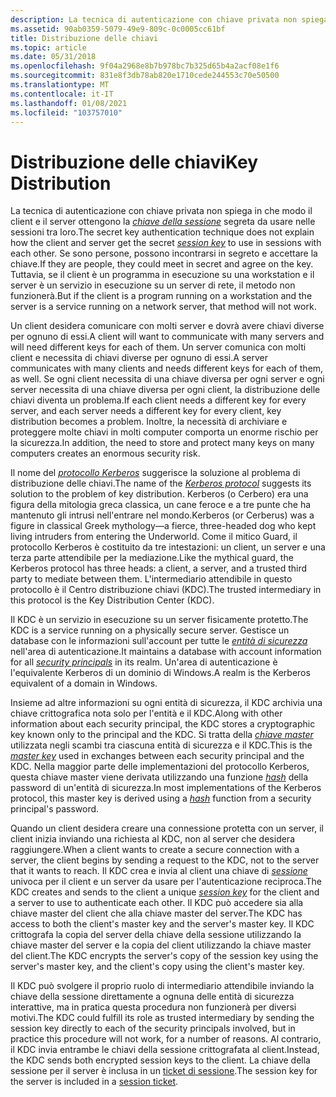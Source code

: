 ```yaml
---
description: La tecnica di autenticazione con chiave privata non spiega in che modo il client e il server ottengono la chiave della sessione segreta da usare nelle sessioni tra loro.
ms.assetid: 90ab0359-5079-49e9-809c-0c0005cc61bf
title: Distribuzione delle chiavi
ms.topic: article
ms.date: 05/31/2018
ms.openlocfilehash: 9f04a2968e8b7b978bc7b325d65b4a2acf08e1f6
ms.sourcegitcommit: 831e8f3db78ab820e1710cede244553c70e50500
ms.translationtype: MT
ms.contentlocale: it-IT
ms.lasthandoff: 01/08/2021
ms.locfileid: "103757010"
---
```

# <a name="key-distribution"></a><span data-ttu-id="6b4fa-103">Distribuzione delle chiavi</span><span class="sxs-lookup"><span data-stu-id="6b4fa-103">Key Distribution</span></span>

<span data-ttu-id="6b4fa-104">La tecnica di autenticazione con chiave privata non spiega in che modo il client e il server ottengono la [*chiave della sessione*](../secgloss/s-gly.md) segreta da usare nelle sessioni tra loro.</span><span class="sxs-lookup"><span data-stu-id="6b4fa-104">The secret key authentication technique does not explain how the client and server get the secret [*session key*](../secgloss/s-gly.md) to use in sessions with each other.</span></span> <span data-ttu-id="6b4fa-105">Se sono persone, possono incontrarsi in segreto e accettare la chiave.</span><span class="sxs-lookup"><span data-stu-id="6b4fa-105">If they are people, they could meet in secret and agree on the key.</span></span> <span data-ttu-id="6b4fa-106">Tuttavia, se il client è un programma in esecuzione su una workstation e il server è un servizio in esecuzione su un server di rete, il metodo non funzionerà.</span><span class="sxs-lookup"><span data-stu-id="6b4fa-106">But if the client is a program running on a workstation and the server is a service running on a network server, that method will not work.</span></span>

<span data-ttu-id="6b4fa-107">Un client desidera comunicare con molti server e dovrà avere chiavi diverse per ognuno di essi.</span><span class="sxs-lookup"><span data-stu-id="6b4fa-107">A client will want to communicate with many servers and will need different keys for each of them.</span></span> <span data-ttu-id="6b4fa-108">Un server comunica con molti client e necessita di chiavi diverse per ognuno di essi.</span><span class="sxs-lookup"><span data-stu-id="6b4fa-108">A server communicates with many clients and needs different keys for each of them, as well.</span></span> <span data-ttu-id="6b4fa-109">Se ogni client necessita di una chiave diversa per ogni server e ogni server necessita di una chiave diversa per ogni client, la distribuzione delle chiavi diventa un problema.</span><span class="sxs-lookup"><span data-stu-id="6b4fa-109">If each client needs a different key for every server, and each server needs a different key for every client, key distribution becomes a problem.</span></span> <span data-ttu-id="6b4fa-110">Inoltre, la necessità di archiviare e proteggere molte chiavi in molti computer comporta un enorme rischio per la sicurezza.</span><span class="sxs-lookup"><span data-stu-id="6b4fa-110">In addition, the need to store and protect many keys on many computers creates an enormous security risk.</span></span>

<span data-ttu-id="6b4fa-111">Il nome del [*protocollo Kerberos*](../secgloss/k-gly.md) suggerisce la soluzione al problema di distribuzione delle chiavi.</span><span class="sxs-lookup"><span data-stu-id="6b4fa-111">The name of the [*Kerberos protocol*](../secgloss/k-gly.md) suggests its solution to the problem of key distribution.</span></span> <span data-ttu-id="6b4fa-112">Kerberos (o Cerbero) era una figura della mitologia greca classica, un cane feroce e a tre punte che ha mantenuto gli intrusi nell'entrare nel mondo.</span><span class="sxs-lookup"><span data-stu-id="6b4fa-112">Kerberos (or Cerberus) was a figure in classical Greek mythology—a fierce, three-headed dog who kept living intruders from entering the Underworld.</span></span> <span data-ttu-id="6b4fa-113">Come il mitico Guard, il protocollo Kerberos è costituito da tre intestazioni: un client, un server e una terza parte attendibile per la mediazione.</span><span class="sxs-lookup"><span data-stu-id="6b4fa-113">Like the mythical guard, the Kerberos protocol has three heads: a client, a server, and a trusted third party to mediate between them.</span></span> <span data-ttu-id="6b4fa-114">L'intermediario attendibile in questo protocollo è il Centro distribuzione chiavi (KDC).</span><span class="sxs-lookup"><span data-stu-id="6b4fa-114">The trusted intermediary in this protocol is the Key Distribution Center (KDC).</span></span>

<span data-ttu-id="6b4fa-115">Il KDC è un servizio in esecuzione su un server fisicamente protetto.</span><span class="sxs-lookup"><span data-stu-id="6b4fa-115">The KDC is a service running on a physically secure server.</span></span> <span data-ttu-id="6b4fa-116">Gestisce un database con le informazioni sull'account per tutte le [*entità di sicurezza*](../secgloss/s-gly.md) nell'area di autenticazione.</span><span class="sxs-lookup"><span data-stu-id="6b4fa-116">It maintains a database with account information for all [*security principals*](../secgloss/s-gly.md) in its realm.</span></span> <span data-ttu-id="6b4fa-117">Un'area di autenticazione è l'equivalente Kerberos di un dominio di Windows.</span><span class="sxs-lookup"><span data-stu-id="6b4fa-117">A realm is the Kerberos equivalent of a domain in Windows.</span></span>

<span data-ttu-id="6b4fa-118">Insieme ad altre informazioni su ogni entità di sicurezza, il KDC archivia una chiave crittografica nota solo per l'entità e il KDC.</span><span class="sxs-lookup"><span data-stu-id="6b4fa-118">Along with other information about each security principal, the KDC stores a cryptographic key known only to the principal and the KDC.</span></span> <span data-ttu-id="6b4fa-119">Si tratta della [*chiave master*](../secgloss/m-gly.md) utilizzata negli scambi tra ciascuna entità di sicurezza e il KDC.</span><span class="sxs-lookup"><span data-stu-id="6b4fa-119">This is the [*master key*](../secgloss/m-gly.md) used in exchanges between each security principal and the KDC.</span></span> <span data-ttu-id="6b4fa-120">Nella maggior parte delle implementazioni del protocollo Kerberos, questa chiave master viene derivata utilizzando una funzione [*hash*](../secgloss/h-gly.md) della password di un'entità di sicurezza.</span><span class="sxs-lookup"><span data-stu-id="6b4fa-120">In most implementations of the Kerberos protocol, this master key is derived using a [*hash*](../secgloss/h-gly.md) function from a security principal's password.</span></span>

<span data-ttu-id="6b4fa-121">Quando un client desidera creare una connessione protetta con un server, il client inizia inviando una richiesta al KDC, non al server che desidera raggiungere.</span><span class="sxs-lookup"><span data-stu-id="6b4fa-121">When a client wants to create a secure connection with a server, the client begins by sending a request to the KDC, not to the server that it wants to reach.</span></span> <span data-ttu-id="6b4fa-122">Il KDC crea e invia al client una chiave di [*sessione*](../secgloss/s-gly.md) univoca per il client e un server da usare per l'autenticazione reciproca.</span><span class="sxs-lookup"><span data-stu-id="6b4fa-122">The KDC creates and sends to the client a unique [*session key*](../secgloss/s-gly.md) for the client and a server to use to authenticate each other.</span></span> <span data-ttu-id="6b4fa-123">Il KDC può accedere sia alla chiave master del client che alla chiave master del server.</span><span class="sxs-lookup"><span data-stu-id="6b4fa-123">The KDC has access to both the client's master key and the server's master key.</span></span> <span data-ttu-id="6b4fa-124">Il KDC crittografa la copia del server della chiave della sessione utilizzando la chiave master del server e la copia del client utilizzando la chiave master del client.</span><span class="sxs-lookup"><span data-stu-id="6b4fa-124">The KDC encrypts the server's copy of the session key using the server's master key, and the client's copy using the client's master key.</span></span>

<span data-ttu-id="6b4fa-125">Il KDC può svolgere il proprio ruolo di intermediario attendibile inviando la chiave della sessione direttamente a ognuna delle entità di sicurezza interattive, ma in pratica questa procedura non funzionerà per diversi motivi.</span><span class="sxs-lookup"><span data-stu-id="6b4fa-125">The KDC could fulfill its role as trusted intermediary by sending the session key directly to each of the security principals involved, but in practice this procedure will not work, for a number of reasons.</span></span> <span data-ttu-id="6b4fa-126">Al contrario, il KDC invia entrambe le chiavi della sessione crittografata al client.</span><span class="sxs-lookup"><span data-stu-id="6b4fa-126">Instead, the KDC sends both encrypted session keys to the client.</span></span> <span data-ttu-id="6b4fa-127">La chiave della sessione per il server è inclusa in un [ticket di sessione](session-tickets.md).</span><span class="sxs-lookup"><span data-stu-id="6b4fa-127">The session key for the server is included in a [session ticket](session-tickets.md).</span></span>

 

 
